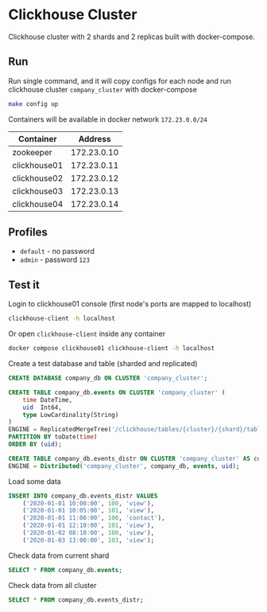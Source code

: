 # Clickhouse Cluster

Clickhouse cluster with 2 shards and 2 replicas built with docker-compose.

## Run

Run single command, and it will copy configs for each node and
run clickhouse cluster `company_cluster` with docker-compose

```sh
make config up
```

Containers will be available in docker network `172.23.0.0/24`

| Container    | Address     |
| ------------ | ----------- |
| zookeeper    | 172.23.0.10 |
| clickhouse01 | 172.23.0.11 |
| clickhouse02 | 172.23.0.12 |
| clickhouse03 | 172.23.0.13 |
| clickhouse04 | 172.23.0.14 |

## Profiles

-   `default` - no password
-   `admin` - password `123`

## Test it

Login to clickhouse01 console (first node's ports are mapped to localhost)

```sh
clickhouse-client -h localhost
```

Or open `clickhouse-client` inside any container

```sh
docker compose clickhouse01 clickhouse-client -h localhost
```

Create a test database and table (sharded and replicated)

```sql
CREATE DATABASE company_db ON CLUSTER 'company_cluster';

CREATE TABLE company_db.events ON CLUSTER 'company_cluster' (
    time DateTime,
    uid  Int64,
    type LowCardinality(String)
)
ENGINE = ReplicatedMergeTree('/clickhouse/tables/{cluster}/{shard}/table', '{replica}')
PARTITION BY toDate(time)
ORDER BY (uid);

CREATE TABLE company_db.events_distr ON CLUSTER 'company_cluster' AS company_db.events
ENGINE = Distributed('company_cluster', company_db, events, uid);
```

Load some data

```sql
INSERT INTO company_db.events_distr VALUES
    ('2020-01-01 10:00:00', 100, 'view'),
    ('2020-01-01 10:05:00', 101, 'view'),
    ('2020-01-01 11:00:00', 100, 'contact'),
    ('2020-01-01 12:10:00', 101, 'view'),
    ('2020-01-02 08:10:00', 100, 'view'),
    ('2020-01-03 13:00:00', 103, 'view');
```

Check data from current shard

```sql
SELECT * FROM company_db.events;
```

Check data from all cluster

```sql
SELECT * FROM company_db.events_distr;
```
